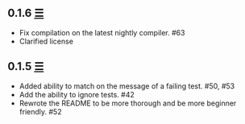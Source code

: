 ## 0.1.6 [☰](https://github.com/reem/stainless/compare/0.1.5...0.1.6)

* Fix compilation on the latest nightly compiler. #63
* Clarified license

## 0.1.5 [☰](https://github.com/reem/stainless/compare/0.1.4...0.1.5)

* Added ability to match on the message of a failing test. #50, #53
* Add the ability to ignore tests. #42
* Rewrote the README to be more thorough and be more beginner friendly. #52
